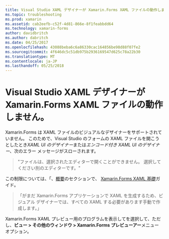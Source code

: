 ```yaml
---
title: Visual Studio XAML デザイナーが Xamarin.Forms XAML ファイルの動作しません。
ms.topic: troubleshooting
ms.prod: xamarin
ms.assetid: cab2eefb-c52f-4d81-866e-8f1feabbdd64
ms.technology: xamarin-forms
author: davidbritch
ms.author: dabritch
ms.date: 04/25/2017
ms.openlocfilehash: 43088beba6c6a86330cac164856be98d88f07fe2
ms.sourcegitcommit: 4f646dc5c51db975b2936169547d625c78a22b30
ms.translationtype: MT
ms.contentlocale: ja-JP
ms.lasthandoff: 05/25/2018
---
```

# <a name="why-doesnt-the-visual-studio-xaml-designer-work-for-xamarinforms-xaml-files"></a>Visual Studio XAML デザイナーが Xamarin.Forms XAML ファイルの動作しません。

Xamarin.Forms は XAML ファイルのビジュアルなデザイナーをサポートされていません。 このためで、Visual Studio のフォームの XAML ファイルを開こうとしたとき*XAML UI のデザイナー*または*エンコード付き XAML UI のデザイナー*、次のエラー メッセージがスローされます。

> "ファイルは、選択されたエディターで開くことができません。 選択してください別のエディターです。"

この制限については、「、[概要](~/xamarin-forms/xaml/xaml-basics/index.md#Overview)のセクションで、 [Xamarin.Forms XAML 基礎](~/xamarin-forms/xaml/xaml-basics/index.md)ガイド。

> 「がまだ Xamarin.Forms アプリケーションで XAML を生成するため、ビジュアル デザイナーでは、すべての XAML する必要があります手動で作成します。」

Xamarin.Forms XAML プレビュー用のプログラムを表示してを選択して、ただし、**ビュー > その他のウィンドウ > Xamarin.Forms プレビューアー**メニュー オプション。

